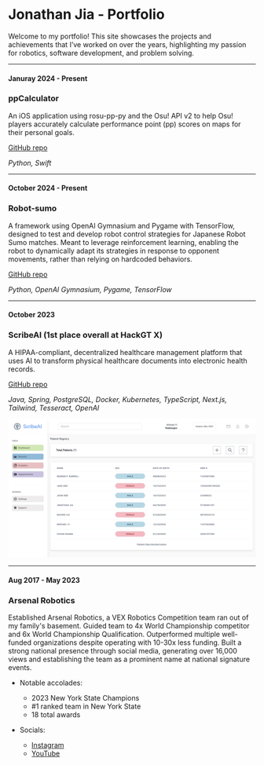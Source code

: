 # Jonathan Jia - Portfolio

Welcome to my portfolio! This site showcases the projects and achievements that I’ve worked on over the years, highlighting my passion for robotics, software development, and problem solving.

---

#### **Januray 2024 - Present**  
### **ppCalculator**  
An iOS application using rosu-pp-py and the Osu! API v2 to help Osu! players accurately calculate performance point (pp) scores on maps for their personal goals.

[GitHub repo](https://github.com/JonathanJia05/ppCalculator)

*Python, Swift*

---

#### **October 2024 - Present**  
### **Robot-sumo**  
A framework using OpenAI Gymnasium and Pygame with TensorFlow, designed to test and develop robot control strategies for Japanese Robot Sumo matches. Meant to leverage reinforcement learning, enabling the robot to dynamically adapt its strategies in response to opponent movements, rather than relying on hardcoded behaviors.

[GitHub repo](https://github.com/JonathanJia05/Robot-sumo)

*Python, OpenAI Gymnasium, Pygame, TensorFlow*

---

#### **October 2023**  
### **ScribeAI (1st place overall at HackGT X)**  
A HIPAA-compliant, decentralized healthcare management platform that uses AI to transform physical healthcare documents into electronic health records.

[GitHub repo](https://github.com/JonathanJia05/scribeai)

*Java, Spring, PostgreSQL, Docker, Kubernetes, TypeScript, Next.js, Tailwind, Tesseract, OpenAI*

![ScribeAI](/assets/scribeai.png)

---

#### **Aug 2017 - May 2023**  
### **Arsenal Robotics**  
Established Arsenal Robotics, a VEX Robotics Competition team ran out of my family's basement. Guided team to 4x World Championship competitor and 6x World Championship Qualification. Outperformed multiple well-funded organizations despite operating with 10-30x less funding. Built a strong national presence through social media, generating over 16,000 views and establishing the team as a prominent name at national signature events.

- Notable accolades:
  - 2023 New York State Champions
  - #1 ranked team in New York State
  - 18 total awards

- Socials:
  - [Instagram](https://www.instagram.com/55645x/)
  - [YouTube](https://www.youtube.com/@ARSENAL_55645X)

